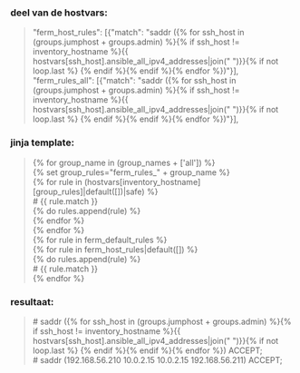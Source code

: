 ### deel van de hostvars:
>  "ferm_host_rules": [{"match": "saddr ({% for ssh_host in (groups.jumphost + groups.admin) %}{% if ssh_host != inventory_hostname %}{{ hostvars[ssh_host].ansible_all_ipv4_addresses|join(\" \")}}{% if not loop.last %} {% endif %}{% endif %}{% endfor %})"}],   
> "ferm_rules_all": [{"match": "saddr ({% for ssh_host in (groups.jumphost + groups.admin) %}{% if ssh_host != inventory_hostname %}{{ hostvars[ssh_host].ansible_all_ipv4_addresses|join(\" \")}}{% if not loop.last %} {% endif %}{% endif %}{% endfor %})"}],   


### jinja template:
> {% for group_name in (group_names + ['all']) %}  
> {% set group_rules="ferm_rules_" + group_name %}  
> {% for rule in (hostvars[inventory_hostname][group_rules]|default([])|safe) %}  
> \# {{ rule.match }}  
> {% do rules.append(rule) %}  
> {% endfor %}  
> {% endfor %}  
> {% for rule in ferm_default_rules %}  
> {% for rule in ferm_host_rules|default([]) %}  
> {% do rules.append(rule) %}  
> \# {{ rule.match }}  
> {% endfor %}  

 
### resultaat:
> \# saddr ({% for ssh_host in (groups.jumphost + groups.admin) %}{% if ssh_host != inventory_hostname %}{{ hostvars[ssh_host].ansible_all_ipv4_addresses|join(" ")}}{% if not loop.last %} {% endif %}{% endif %}{% endfor %})  ACCEPT;  
> \# saddr (192.168.56.210 10.0.2.15 10.0.2.15 192.168.56.211)  ACCEPT;  

